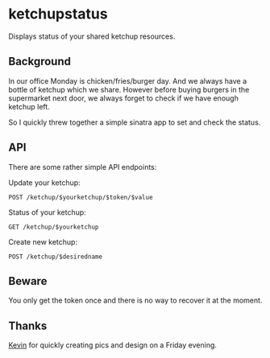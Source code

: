 # ketchupstatus
Displays status of your shared ketchup resources.

## Background
In our office Monday is chicken/fries/burger day. And we always have a bottle
of ketchup which we share. However before buying burgers in the supermarket
next door, we always forget to check if we have enough ketchup left.

So I quickly threw together a simple sinatra app to set and check the
status.

## API
There are some rather simple API endpoints:

Update your ketchup:

    POST /ketchup/$yourketchup/$token/$value

Status of your ketchup:

    GET /ketchup/$yourketchup

Create new ketchup:

    POST /ketchup/$desiredname

## Beware
You only get the token once and there is no way to recover it at the moment.

## Thanks
[Kevin](http://twitter.com/thesndwichmn) for quickly creating pics and
design on a Friday evening.
